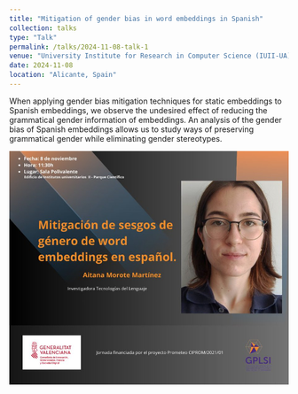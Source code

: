 ```yaml
---
title: "Mitigation of gender bias in word embeddings in Spanish"
collection: talks
type: "Talk"
permalink: /talks/2024-11-08-talk-1
venue: "University Institute for Research in Computer Science (IUII-UA)"
date: 2024-11-08
location: "Alicante, Spain"
---
```


When applying gender bias mitigation techniques for static embeddings to Spanish embeddings, we observe the undesired effect of reducing the grammatical gender information of embeddings. An analysis of the gender bias of Spanish embeddings allows us to study ways of preserving grammatical gender while eliminating gender stereotypes.

<img src="/images/talk1.jpeg" alt="Mitigation of gender bias in word embeddings in Spanish">
